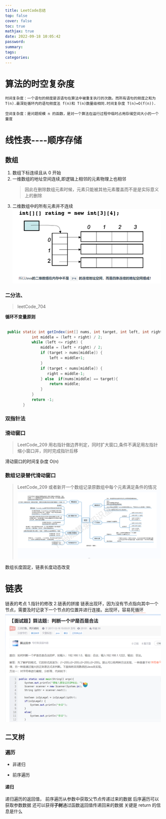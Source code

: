 ```yaml
---
title: LeetCode总结
top: false
cover: false
toc: true
mathjax: true
date: 2022-09-18 10:05:42
password:
summary:
tags:
categories:
---
```


# 算法的时空复杂度

    时间复杂度：一个语句的频度是该语句在算法中被重复执行的次数。而所有语句的频度之和为 T(n).最深处循环内的语句频度法 f(n)和 T(n)数量级相同.时间复杂度 T(n)=O(f(n)).

    空间复杂度：是问题规模 n 的函数，是对一个算法在运行过程中临时占用存储空间大小的一个量度

  <!-- more -->

# 线性表----顺序存储

## 数组

1. 数组下标连续且从 0 开始
2. 一维数组的地址空间连续,即逻辑上相邻的元素物理上也相邻
   > 因此在删除数组元素时候，元素只能被其他元素覆盖而不是是实际意义上的删除
3. 二维数组中的所有元素并不连续
   ![asset_img](LeetCode总结/2022-09-20-10-33-48.png)

### 二分法、

> leetCode_704

**循环不变量原则**

```java

 public static int getIndex(int[] nums, int target, int left, int right) {
            int middle = (left + right) / 2;
            while (left <= right) {
                middle = (left + right) / 2;
                if (target > nums[middle]) {
                    left = middle+1;
                }
                if (target < nums[middle]) {
                   right = middle-1;
                } else  if(nums[middle] == target){
                    return middle;
                }
            }
            return -1;
        }
```

### 双指针法

### 滑动窗口

> LeetCode_209
> 用右指针做边界判定，同时扩大窗口,条件不满足用左指针缩小窗口并，同时完成指针后移

滑动窗口的时间复杂度 O(n)

### 数组记录替代滑动窗口

> LeetCode_209
> 或者新开一个数组记录原数组中每个元素满足条件的情况
> ![asset_img](LeetCode总结/2022-09-21-13-12-11.png)

数组长度固定，链表长度动态改变

# 链表

链表的考点 1.指针的修改 2.链表的拼接
链表出现环，因为没有节点指向其中一个节点，需要及时记录下一个节点的位置并进行连接。出现环，容易死循环
![asset_img](LeetCode总结/2022-09-24-16-58-06.png)

## 二叉树

### 遍历

- 非递归

* 前序遍历

#### 递归

递归遍历的返回值，
前序遍历从参数中获取父节点传递过来的数据 后序遍历可以获取参数数据 还可以获得**子树**通过函数返回值传递回来的数据
关键是 return 的信息是什么
